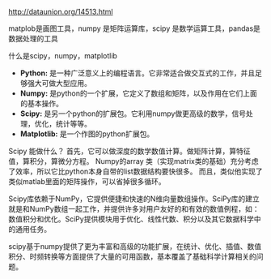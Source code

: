 http://dataunion.org/14513.html


matplob是画图工具，numpy 是矩阵运算库，scipy 是数学运算工具，pandas是数据处理的工具

什么是scipy，numpy，matplotlib

*  **Python:** 是一种广泛意义上的编程语言。它非常适合做交互式的工作，并且足够强大可做大型应用。
*  **Numpy:** 是python的一个扩展，它定义了数组和矩阵，以及作用在它们上面的基本操作。
*  **Scipy:** 是另一个python的扩展包。它利用numpy做更高级的数学，信号处理，优化，统计等等。
*  **Matplotlib:** 是一个作图的python扩展包。

Scipy 能做什么？
首先，它可以做深度的数学数值计算。做矩阵计算，算特征值，算积分，算微分方程。
Numpy的array 类（实现matrix类的基础）充分考虑了效率，所以它比python本身自带的list数据结构要快很多。 而且，类似他实现了类似matlab里面的矩阵操作，可以省掉很多循环。


Scipy库依赖于NumPy，它提供便捷和快速的N维向量数组操作。SciPy库的建立就是和NumPy数组一起工作，并提供许多对用户友好的和有效的数值例程，如：数值积分和优化。SciPy提供模块用于优化、线性代数、积分以及其它数据科学中的通用任务。


scipy基于numpy提供了更为丰富和高级的功能扩展，在统计、优化、插值、数值积分、时频转换等方面提供了大量的可用函数，基本覆盖了基础科学计算相关的问题。

